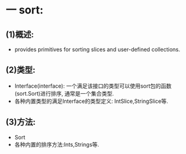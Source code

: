# 一 sort:
## (1)概述:
- provides primitives for sorting slices and user-defined collections.

## (2)类型:
- Interface(interface): 一个满足该接口的类型可以使用sort包的函数(sort.Sort)进行排序, 通常是一个集合类型.
- 各种内置类型的满足Interface的类型定义: IntSlice,StringSlice等.

## (3)方法:
- Sort
- 各种内置的排序方法:Ints,Strings等.
